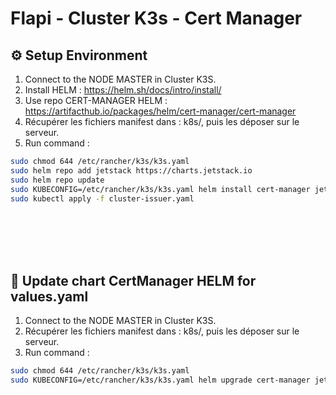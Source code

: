# Flapi - Cluster K3s - Cert Manager

## ⚙ Setup Environment
1. Connect to the NODE MASTER in Cluster K3S.
2. Install HELM : https://helm.sh/docs/intro/install/
3. Use repo CERT-MANAGER HELM : https://artifacthub.io/packages/helm/cert-manager/cert-manager
4. Récupérer les fichiers manifest dans : k8s/, puis les déposer sur le serveur.
5. Run command :
```bash
sudo chmod 644 /etc/rancher/k3s/k3s.yaml
sudo helm repo add jetstack https://charts.jetstack.io
sudo helm repo update
sudo KUBECONFIG=/etc/rancher/k3s/k3s.yaml helm install cert-manager jetstack/cert-manager --namespace cert-manager --create-namespace --version v1.16.2 --set crds.enabled=true --values values.yaml
sudo kubectl apply -f cluster-issuer.yaml
```

<br /><br /><br /><br />


## 🚀 Update chart CertManager HELM for values.yaml
1. Connect to the NODE MASTER in Cluster K3S.
2. Récupérer les fichiers manifest dans : k8s/, puis les déposer sur le serveur.
3. Run command :
```bash
sudo chmod 644 /etc/rancher/k3s/k3s.yaml
sudo KUBECONFIG=/etc/rancher/k3s/k3s.yaml helm upgrade cert-manager jetstack/cert-manager --namespace cert-manager --values values.yaml
```
